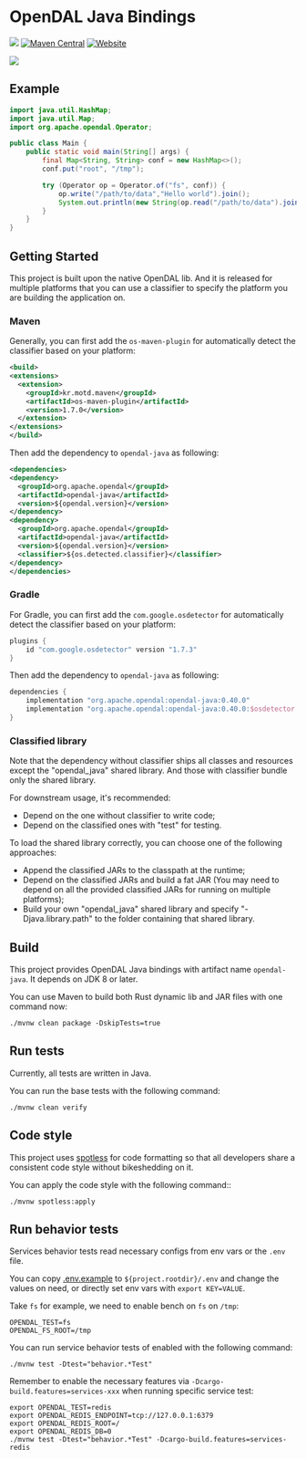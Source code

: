 # OpenDAL Java Bindings

![](https://img.shields.io/badge/status-released-blue)
[![Maven Central](https://img.shields.io/maven-central/v/org.apache.opendal/opendal-java.svg?logo=Apache+Maven&logoColor=blue)](https://central.sonatype.com/search?q=opendal-java&smo=true)
[![Website](https://img.shields.io/badge/opendal-OpenDAL_Website-red?logo=Apache&logoColor=red)](https://opendal.apache.org/docs/java/)

![](https://github.com/apache/incubator-opendal/assets/5351546/87bbf6e5-f19e-449a-b368-3e283016c887)

## Example

```java
import java.util.HashMap;
import java.util.Map;
import org.apache.opendal.Operator;

public class Main {
    public static void main(String[] args) {
        final Map<String, String> conf = new HashMap<>();
        conf.put("root", "/tmp");

        try (Operator op = Operator.of("fs", conf)) {
            op.write("/path/to/data","Hello world").join();
            System.out.println(new String(op.read("/path/to/data").join()));
        }
    }
}
```

## Getting Started

This project is built upon the native OpenDAL lib. And it is released for multiple platforms that you can use a classifier to specify the platform you are building the application on.

### Maven

Generally, you can first add the `os-maven-plugin` for automatically detect the classifier based on your platform:

```xml
<build>
<extensions>
  <extension>
    <groupId>kr.motd.maven</groupId>
    <artifactId>os-maven-plugin</artifactId>
    <version>1.7.0</version>
  </extension>
</extensions>
</build>
```

Then add the dependency to `opendal-java` as following:

```xml
<dependencies>
<dependency>
  <groupId>org.apache.opendal</groupId>
  <artifactId>opendal-java</artifactId>
  <version>${opendal.version}</version>
</dependency>
<dependency>
  <groupId>org.apache.opendal</groupId>
  <artifactId>opendal-java</artifactId>
  <version>${opendal.version}</version>
  <classifier>${os.detected.classifier}</classifier>
</dependency>
</dependencies>
```

### Gradle

For Gradle, you can first add the `com.google.osdetector` for automatically detect the classifier based on your platform:

```groovy
plugins {
    id "com.google.osdetector" version "1.7.3"
}
```

Then add the dependency to `opendal-java` as following:

```groovy
dependencies {
    implementation "org.apache.opendal:opendal-java:0.40.0"
    implementation "org.apache.opendal:opendal-java:0.40.0:$osdetector.classifier"
}
```

### Classified library

Note that the dependency without classifier ships all classes and resources except the "opendal_java" shared library. And those with classifier bundle only the shared library.

For downstream usage, it's recommended:

* Depend on the one without classifier to write code; 
* Depend on the classified ones with "test" for testing.

To load the shared library correctly, you can choose one of the following approaches:

* Append the classified JARs to the classpath at the runtime;
* Depend on the classified JARs and build a fat JAR (You may need to depend on all the provided classified JARs for running on multiple platforms);
* Build your own "opendal_java" shared library and specify "-Djava.library.path" to the folder containing that shared library.

## Build

This project provides OpenDAL Java bindings with artifact name `opendal-java`. It depends on JDK 8 or later.

You can use Maven to build both Rust dynamic lib and JAR files with one command now:

```shell
./mvnw clean package -DskipTests=true
```

## Run tests

Currently, all tests are written in Java.

You can run the base tests with the following command:

```shell
./mvnw clean verify
```

## Code style

This project uses [spotless](https://github.com/diffplug/spotless) for code formatting so that all developers share a consistent code style without bikeshedding on it.

You can apply the code style with the following command::

```shell
./mvnw spotless:apply
```

## Run behavior tests

Services behavior tests read necessary configs from env vars or the `.env` file.

You can copy [.env.example](/.env.example) to `${project.rootdir}/.env` and change the values on need, or directly set env vars with `export KEY=VALUE`.

Take `fs` for example, we need to enable bench on `fs` on `/tmp`:

```properties
OPENDAL_TEST=fs
OPENDAL_FS_ROOT=/tmp
```

You can run service behavior tests of enabled with the following command:

```shell
./mvnw test -Dtest="behavior.*Test"
```

Remember to enable the necessary features via `-Dcargo-build.features=services-xxx` when running specific service test:

```shell
export OPENDAL_TEST=redis
export OPENDAL_REDIS_ENDPOINT=tcp://127.0.0.1:6379
export OPENDAL_REDIS_ROOT=/
export OPENDAL_REDIS_DB=0
./mvnw test -Dtest="behavior.*Test" -Dcargo-build.features=services-redis
```
